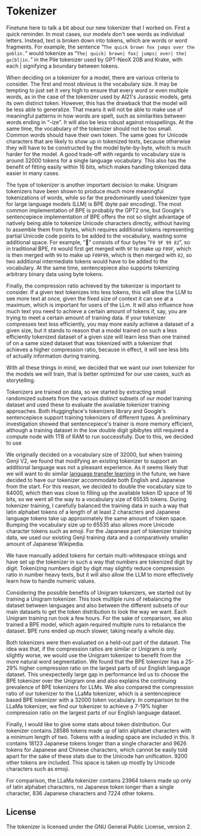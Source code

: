 # Tokenizer

Finetune here to talk a bit about our new tokenizer that I worked on. First a quick reminder. In most cases, our models don't see words as individual letters. Instead, text is broken down into tokens, which are words or word fragments. For example, the sentence “`The quick brown fox jumps over the goblin.`” would tokenize as “`The| quick| brown| fox| jumps| over| the| go|bl|in.`” in the Pile tokenizer used by GPT-NeoX 20B and Krake, with each | signifying a boundary between tokens.

When deciding on a tokenizer for a model, there are various criteria to consider. The first and most obvious is the vocabulary size. It may be tempting to just set it very high to ensure that every word or even multiple words, as in the case of the tokenizer used by AI21's Jurassic models, gets its own distinct token. However, this has the drawback that the model will be less able to generalize. That means it will not be able to make use of meaningful patterns in how words are spelt, such as similarities between words ending in “-ize”. It will also be less robust against misspellings. At the same time, the vocabulary of the tokenizer should not be too small. Common words should have their own token. The same goes for Unicode characters that are likely to show up in tokenized texts, because otherwise they will have to be constructed by the model byte-by-byte, which is much harder for the model. A good trade-off with regards to vocabulary size is around 32000 tokens for a single language vocabulary. This also has the benefit of fitting easily within 16 bits, which makes handling tokenized data easier in many cases.

The type of tokenizer is another important decision to make. Unigram tokenizers have been shown to produce much more meaningful tokenizations of words, while so far the predominantly used tokenizer type for large language models (LLM) is BPE (byte pair encoding). The most common implementation of BPE is probably the GPT2 one, but Google's sentencepiece implementation of BPE offers the not so slight advantage of natively being able to tokenize Unicode characters directly, without having to assemble them from bytes, which requires additional tokens representing partial Unicode code points to be added to the vocabulary, wasting some additional space. For example, “🙂” consists of four bytes “`F0 9F 99 82`”, so in traditional BPE, `F0` would first get merged with `9F` to make up `F09F`, which is then merged with `99` to make up `F09F99`, which is then merged with `82`, so two additional intermediate tokens would have to be added to the vocabulary. At the same time, sentencepiece also supports tokenizing arbitrary binary data using byte tokens.

Finally, the compression ratio achieved by the tokenizer is important to consider. If a given text tokenizes into less tokens, this will allow the LLM to see more text at once, given the fixed size of context it can see at a maximum, which is important for users of the LLm. It will also influence how much text you need to achieve a certain amount of tokens if, say, you are trying to meet a certain amount of training data. If your tokenizer compresses text less efficiently, you may more easily achieve a dataset of a given size, but it stands to reason that a model trained on such a less efficiently tokenized dataset of a given size will learn less than one trained of on a same sized dataset that was tokenized with a tokenizer that achieves a higher compression ratio, because in effect, it will see less bits of actually information during training.

With all these things in mind, we decided that we want our own tokenizer for the models we will train, that is better optimized for our use cases, such as storytelling.

Tokenizers are trained on data, so we started by extracting small randomized subsets from the various distinct subsets of our model training dataset and used these to evaluate the available tokenizer training approaches. Both Huggingface's tokenizers library and Google's sentencepiece support training tokenizers of different types. A preliminary investigation showed that sentencepiece's trainer is more memory efficient, although a training dataset in the low double digit gibibytes still required a compute node with 1TB of RAM to run successfully. Due to this, we decided to use

We originally decided on a vocabulary size of 32000, but when training Genji V2, we found that modifying an existing tokenizer to support an additional language was not a pleasant experience. As it seems likely that we will want to do similar [language transfer learning](https://blog.novelai.net/data-efficient-language-transfer-with-gpt-j-45daedaaf35a) in the future, we have decided to have our tokenizer accommodate both English and Japanese from the start. For this reason, we decided to double the vocabulary size to 64000, which then was close to filling up the available token ID space of 16 bits, so we went all the way to a vocabulary size of 65535 tokens. During tokenizer training, I carefully balanced the training data in such a way that latin alphabet tokens of a length of at least 2 characters and Japanese language tokens take up approximately the same amount of token space. Bumping the vocabulary size up to 65535 also allows more Unicode character tokens such as emoji. For the Japanese part of tokenizer training data, we used our existing Genji training data and a comparatively smaller amount of Japanese Wikipedia.

We have manually added tokens for certain multi-whitespace strings and have set up the tokenizer in such a way that numbers are tokenized digit by digit. Tokenizing numbers digit by digit may slightly reduce compression ratio in number heavy texts, but it will also allow the LLM to more effectively learn how to handle numeric values.

Considering the possible benefits of Unigram tokenizers, we started out by training a Unigram tokenizer. This took multiple runs of rebalancing the dataset between languages and also between the different subsets of our main datasets to get the token distribution to look the way we want. Each Unigram training run took a few hours. For the sake of comparison, we also trained a BPE model, which again required multiple runs to rebalance the dataset. BPE runs ended up much slower, taking nearly a whole day.

Both tokenizers were then evaluated on a held-out part of the dataset. The idea was that, if the compression ratios are similar or Unigram is only slightly worse, we would use the Unigram tokenizer to benefit from the more natural word segmentation. We found that the BPE tokenizer has a 25-29% higher compression ratio on the largest parts of our English language dataset. This unexpectedly large gap in performance led us to choose the BPE tokenizer over the Unigram one and also explains the continuing prevalence of BPE tokenizers for LLMs. We also compared the compression ratio of our tokenizer to the LLaMa tokenizer, which is a sentencepiece based BPE tokenizer with a 32000 token vocabulary. In comparison to the LLaMa tokenizer, we find our tokenizer to achieve a 7-19% higher compression ratio on the largest parts of our English language dataset.

Finally, I would like to give some stats about token distribution. Our tokenizer contains 28586 tokens made up of latin alphabet characters with a minimum length of two. Tokens with a leading space are included in this. It contains 18123 Japanese tokens longer than a single character and 9626 tokens for Japanese and Chinese characters, which cannot be easily told apart for the sake of these stats due to the Unicode han unification. 9200 other tokens are included. This space is taken up mostly by Unicode characters such as emoji.

For comparison, the LLaMa tokenizer contains 23964 tokens made up only of latin alphabet characters, no Japanese token longer than a single character, 836 Japanese characters and 7224 other tokens.

## License

The tokenizer is licensed under the GNU General Public License, version 2.
